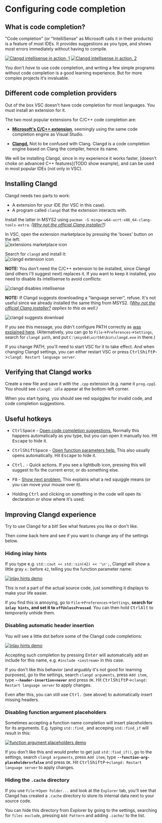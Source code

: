 # Configuring code completion

## What is code completion?

"Code completion" (or "IntelliSense" as Microsoft calls it in their products) is a feature of most IDEs. It provides suggestions as you type, and shows most errors immediately without having to compile.

[![Clangd intellisense in action, 1](/images/clangd_in_action_1.png)](/images/clangd_in_action_1.png) [![Clangd intellisense in action, 2](/images/clangd_in_action_2.png)](/images/clangd_in_action_2.png)

You don't *have* to use code completion, and writing a few simple programs without code completion is a good learning experience. But for more complex projects it's invaluable.

## Different code completion providers

Out of the box VSC doesn't have code completion for most languages. You must install an extension for it.

The two most popular extensions for C/C++ code completion are:

* [**Microsoft's C/C++ extension**](https://marketplace.visualstudio.com/items?itemName=ms-vscode.cpptools), seemingly using the same code completion engine as Visual Studio.

* [**Clangd.**](https://clangd.llvm.org/) Not to be confused with Clang. Clangd is a code completion engine based on Clang the compiler, hence its name.

We will be installing Clangd, since in my experience it works faster, [doesn't choke on advanced C++ features](TODO show example), and can be used in most popular IDEs (not only in VSC).

## Installing Clangd

Clangd needs two parts to work:

* A extension for your IDE (for VSC in this case).
* A program called `clangd` that the extension interacts with.

Install the latter in MSYS2 using `pacman -S mingw-w64-ucrt-x86_64-clang-tools-extra`. *([Why not the official Clang installer?](/why_not_official_clang_installer.md))*

In VSC, open the extension marketplace by pressing the 'boxes' button on the left:<br/>
![extensions marketplace icon](/images/vsc_extensions_icon.png)

Search for `clangd` and install it:<br/>
![clangd extension icon](/images/clangd_extension_icon.png)

**NOTE:** You don't need the C/C++ extension to be installed, since Clangd (and others I'll suggest next) replaces it. If you want to keep it installed, you need to disable its intellisense to avoid conflicts:

![clangd disables intellisense](/images/clangd_disables_intellisense.png)

**NOTE:** If Clangd suggests downloading a "language server", refuse. It's not useful since we already installed the same thing from MSYS2. *([Why not the official Clang installer?](/why_not_official_clang_installer.md) applies to this as well.)*

![clangd suggests download](/images/clangd_suggests_download.png)

If you see this message, you didn't configure PATH correctly as [was explained here](/working_in_vscode_terminal.md). (Alternatively, you can go to `File`->`Preferences`->`Settings`, search for `clangd path`, and put `C:\msys64\ucrt64\bin\clangd.exe` in there.)

If you change PATH, you'll need to start VSC for it to take effect. And when changing Clangd settings, you can either restart VSC or press <kbd>Ctrl</kbd><kbd>Shift</kbd><kbd>P</kbd>->`clangd: Restart language server`.

## Verifying that Clangd works

Create a new file and save it with the `.cpp` extension (e.g. name it `prog.cpp`). You should see `clangd: idle` appear at the bottom-left corner.

When you start typing, you should see red squiggles for invalid code, and code completion suggestions.

## Useful hotkeys

* <kbd>Ctrl</kbd><kbd>Space</kbd> - [Open code completion suggestions.](/images/clangd_in_action_1.png) Normally this happens automatically as you type, but you can open it manually too. Hit <kbd>Escape</kbd> to hide it.

* <kbd>Ctrl</kbd><kbd>Shift</kbd><kbd>Space</kbd> - [Open function parameters help.](/images/clangd_in_action_3.png) This also usually opens automatically. Hit <kbd>Escape</kbd> to hide it.

* <kbd>Ctrl</kbd><kbd>.</kbd> - Quick actions. If you see a lightbulb icon, pressing this will suggest to fix the current error, or do something else.

* <kbd>F8</kbd> - [Show next problem.](/images/clangd_in_action_2.png) This explains what a red squiggle means (or you can move your mouse over it).

* Holding <kbd>Ctrl</kbd> and clicking on something in the code will open its declaration or show where it's used.

## Improving Clangd experience

Try to use Clangd for a bit! See what features you like or don't like.

Then come back here and see if you want to change any of the settings below.

### Hiding inlay hints

If you type e.g. `std::cout << std::sin(42) << '\n';`, Clangd will show a little gray `x:` before `42`, telling you the function parameter name:

[![inlay hints demo](/images/clangd_inlay_hints.png)](/images/clangd_inlay_hints.png)

This is not a part of the actual source code, just something it displays to make your life easier.

If you find this is annoying, go to `File`->`Preferences`->`Settings`, **search for `inlay hints`, and set it to `offUnlessPressed`**. You can then hold <kbd>Ctrl</kbd><kbd>Alt</kbd> to temporarily unhide them.

### Disabling automatic header insertion

You will see a little dot before some of the Clangd code completions:

[![inlay hints demo](/images/clangd_header_suggestions.png)](/images/clangd_header_suggestions.png)

Accepting such completion by pressing <kbd>Enter</kbd> will automatically add an include for this name, e.g. `#include <iostream>` in this case.

If you don't like this behavior (and arguably it's not good for learning purposes), go to the settings, search `clangd arguments`, press `Add item`, type **`--header-insertion=never`** and press `OK`. Hit <kbd>Ctrl</kbd><kbd>Shift</kbd><kbd>P</kbd>->`clangd: Restart language server` to apply changes.

Even after this, you can still use <kbd>Ctrl</kbd><kbd>.</kbd> (see above) to automatically insert missing headers.

### Disabling function argument placeholders

Sometimes accepting a function name completion will insert placeholders for its arguments. E.g. typing `std::find_` and acceping `std::find_if` will result in this:

[![function argument placeholders demo](/images/clangd_arg_placeholders.png)](/images/clangd_arg_placeholders.png)

If you don't like this and would prefer to get just `std::find_if()`, go to the settings, search `clangd arguments`, press `Add item`, type **`--function-arg-placeholders=false`** and press `OK`. Hit <kbd>Ctrl</kbd><kbd>Shift</kbd><kbd>P</kbd>->`clangd: Restart language server` to apply changes.

### Hiding the `.cache` directory

If you use `File`->`Open Folder...` and look at the `Explorer` tab, you'll see that Clangd has created a `.cache` directory to store its internal data next to your source code.

You can hide this directory from Explorer by going to the settings, searching for `files exclude`, pressing `Add Pattern` and adding `.cache/` to the list.
